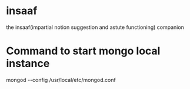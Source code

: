 # insaaf
the insaaf(impartial notion suggestion and astute functioning) companion

# Command to start mongo local instance
mongod --config /usr/local/etc/mongod.conf